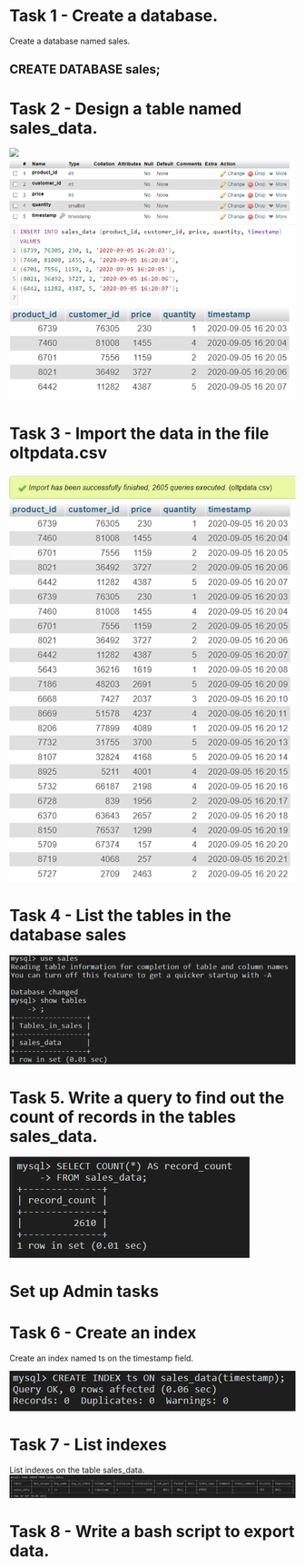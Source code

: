 # Task 1 - Create a database.
Create a database named sales.
## CREATE DATABASE sales;

# Task 2 - Design a table named sales_data.
![](https://cf-courses-data.s3.us.cloud-object-storage.appdomain.cloud/IBM-DB0321EN-SkillsNetwork/oltp/sampledata.png)
![](https://github.com/munna710/data-enginering-capstone-project/blob/main/OLTP%20Database/images/createtable.png)
![](https://github.com/munna710/data-enginering-capstone-project/blob/main/OLTP%20Database/images/insert.png)
![](https://github.com/munna710/data-enginering-capstone-project/blob/main/OLTP%20Database/images/afterinsert.png)
# Task 3 - Import the data in the file oltpdata.csv
![](https://github.com/munna710/data-enginering-capstone-project/blob/main/OLTP%20Database/images/import.png)
![](https://github.com/munna710/data-enginering-capstone-project/blob/main/OLTP%20Database/images/afterimport.png)
# Task 4 - List the tables in the database sales
![](https://github.com/munna710/data-enginering-capstone-project/blob/main/OLTP%20Database/images/listtables.png)
# Task 5. Write a query to find out the count of records in the tables sales_data.
![](https://github.com/munna710/data-enginering-capstone-project/blob/main/OLTP%20Database/images/countrecords.png)
# Set up Admin tasks
# Task 6 - Create an index
Create an index named ts on the timestamp field.

![](https://github.com/munna710/data-enginering-capstone-project/blob/main/OLTP%20Database/images/createindex.png)
# Task 7 - List indexes
List indexes on the table sales_data.
![](https://github.com/munna710/data-enginering-capstone-project/blob/main/OLTP%20Database/images/listindex.png)

# Task 8 - Write a bash script to export data.


